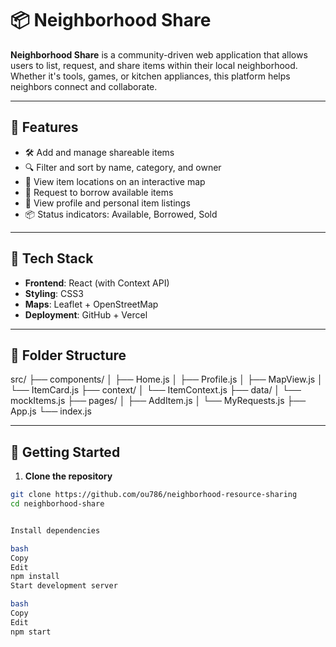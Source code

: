 # 📦 Neighborhood Share

**Neighborhood Share** is a community-driven web application that allows users to list, request, and share items within their local neighborhood. Whether it's tools, games, or kitchen appliances, this platform helps neighbors connect and collaborate.

---

## 🚀 Features

- 🛠️ Add and manage shareable items  
- 🔍 Filter and sort by name, category, and owner  
- 📍 View item locations on an interactive map  
- 🙋 Request to borrow available items  
- 👤 View profile and personal item listings  
- 📦 Status indicators: Available, Borrowed, Sold

---

## 🧰 Tech Stack

- **Frontend**: React (with Context API)  
- **Styling**: CSS3  
- **Maps**: Leaflet + OpenStreetMap  
- **Deployment**: GitHub + Vercel

---

## 📁 Folder Structure

src/
├── components/
│ ├── Home.js
│ ├── Profile.js
│ ├── MapView.js
│ └── ItemCard.js
├── context/
│ └── ItemContext.js
├── data/
│ └── mockItems.js
├── pages/
│ ├── AddItem.js
│ └── MyRequests.js
├── App.js
└── index.js


---

## 🧪 Getting Started

1. **Clone the repository**

```bash
git clone https://github.com/ou786/neighborhood-resource-sharing
cd neighborhood-share


Install dependencies

bash
Copy
Edit
npm install
Start development server

bash
Copy
Edit
npm start